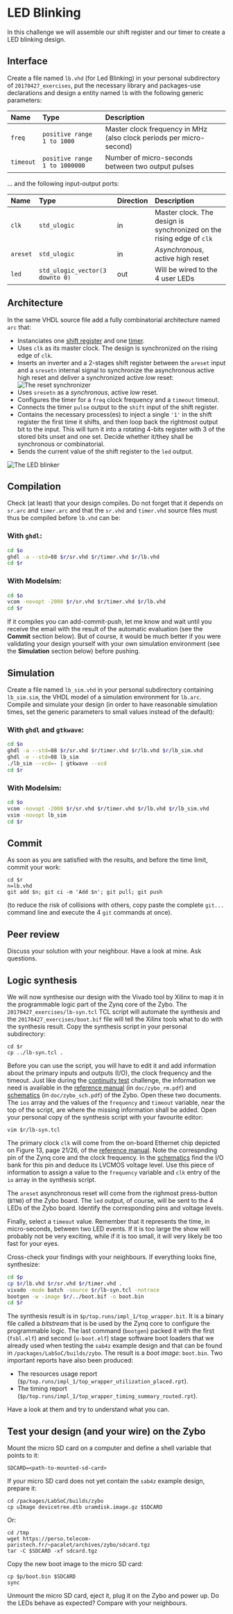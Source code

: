 <!-- vim: set textwidth=0: -->

# LED Blinking

In this challenge we will assemble our shift register and our timer to create a LED blinking design.

## Interface

Create a file named `lb.vhd` (for Led Blinking) in your personal subdirectory of `20170427_exercises`, put the necessary library and packages-use declarations and design a entity named `lb` with the following generic parameters:

| Name       | Type                            | Description                                                         |
| :----      | :----                           | :----                                                               |
| `freq`     | `positive range 1 to 1000`      | Master clock frequency in MHz (also clock periods per micro-second) |
| `timeout`  | `positive range 1 to 1000000`   | Number of micro-seconds between two output pulses                   |

... and the following input-output ports:

| Name       | Type                            | Direction | Description                                                              |
| :----      | :----                           | :----     | :----                                                                    |
| `clk`      | `std_ulogic`                    | in        | Master clock. The design is synchronized on the rising edge of `clk`     |
| `areset`   | `std_ulogic`                    | in        | *Asynchronous*, active high reset                                        |
| `led`      | `std_ulogic_vector(3 downto 0)` | out       | Will be wired to the 4 user LEDs                                         |

## Architecture

In the same VHDL source file add a fully combinatorial architecture named `arc` that:

* Instanciates one [shift register](sr.md) and one [timer](timer.md).
* Uses `clk` as its master clock. The design is synchronized on the rising edge of `clk`.
* Inserts an inverter and a 2-stages shift register between the `areset` input and a `sresetn` internal signal to synchronize the asynchronous active high reset and deliver a synchronized active *low* reset:
![The reset synchronizer](figures/lb-synchronizer.png)
* Uses `sresetn` as a *synchronous*, active *low* reset.
* Configures the timer for a `freq` clock frequency and a `timeout` timeout.
* Connects the timer `pulse` output to the `shift` input of the shift register.
* Contains the necessary process(es) to inject a single `'1'` in the shift register the first time it shifts, and then loop back the rightmost output bit to the input. This will turn it into a rotating 4-bits register with 3 of the stored bits unset and one set. Decide whether it/they shall be synchronous or combinatorial.
* Sends the current value of the shift register to the `led` output.

![The LED blinker](figures/lb.png)

## Compilation

Check (at least) that your design compiles. Do not forget that it depends on `sr.arc` and `timer.arc` and that the `sr.vhd` and `timer.vhd` source files must thus be compiled before `lb.vhd` can be:

### With `ghdl`:

```bash
cd $o
ghdl -a --std=08 $r/sr.vhd $r/timer.vhd $r/lb.vhd
cd $r
```

### With Modelsim:

```bash
cd $o
vcom -novopt -2008 $r/sr.vhd $r/timer.vhd $r/lb.vhd
cd $r
```

If it compiles you can add-commit-push, let me know and wait until you receive the email with the result of the automatic evaluation (see the **Commit** section below). But of course, it would be much better if you were validating your design yourself with your own simulation environment (see the **Simulation** section below) before pushing.

## Simulation

Create a file named `lb_sim.vhd` in your personal subdirectory containing `lb_sim.sim`, the VHDL model of a simulation environment for `lb.arc`. Compile and simulate your design (in order to have reasonable simulation times, set the generic parameters to small values instead of the default):

### With `ghdl` and `gtkwave`:

```bash
cd $o
ghdl -a --std=08 $r/sr.vhd $r/timer.vhd $r/lb.vhd $r/lb_sim.vhd
ghdl -e --std=08 lb_sim
./lb_sim --vcd=- | gtkwave --vcd
cd $r
```

### With Modelsim:

```bash
cd $o
vcom -novopt -2008 $r/sr.vhd $r/timer.vhd $r/lb.vhd $r/lb_sim.vhd
vsim -novopt lb_sim
cd $r
```

## Commit

As soon as you are satisfied with the results, and before the time limit, commit your work:

```
cd $r
n=lb.vhd
git add $n; git ci -m 'Add $n'; git pull; git push
```

(to reduce the risk of collisions with others, copy paste the complete `git...` command line and execute the 4 `git` commands at once).

## Peer review

Discuss your solution with your neighbour. Have a look at mine. Ask questions.

## Logic synthesis

We will now synthesise our design with the Vivado tool by Xilinx to map it in the programmable logic part of the Zynq core of the Zybo. The `20170427_exercises/lb-syn.tcl` TCL script will automate the synthesis and the `20170427_exercises/boot.bif` file will tell the Xilinx tools what to do with the synthesis result. Copy the synthesis script in your personal subdirectory:

```
cd $r
cp ../lb-syn.tcl .
```

Before you can use the script, you will have to edit it and add information about the primary inputs and outputs (I/O), the clock frequency and the timeout. Just like during the [continuity test](../20170413_exercises/ct.md) challenge, the information we need is available in the [reference manual](https://gitlab.eurecom.fr/renaud.pacalet/ds-2017/raw/master/doc/zybo_rm.pdf) (in `doc/zybo_rm.pdf`) and [schematics](https://gitlab.eurecom.fr/renaud.pacalet/ds-2017/raw/master/doc/zybo_sch.pdf) (in `doc/zybo_sch.pdf`) of the Zybo. Open these two documents. The `ios` array and the values of the `frequency` and `timeout` variable, near the top of the script, are where the missing information shall be added. Open your personal copy of the synthesis script with your favourite editor:

```
vim $r/lb-syn.tcl
```

The primary clock `clk` will come from the on-board Ethernet chip depicted on Figure 13, page 21/26, of the [reference manual](https://gitlab.eurecom.fr/renaud.pacalet/ds-2017/raw/master/doc/zybo_rm.pdf). Note the correspnding pin of the Zynq core and the clock frequency. In the [schematics](https://gitlab.eurecom.fr/renaud.pacalet/ds-2017/raw/master/doc/zybo_sch.pdf) find the I/O bank for this pin and deduce its LVCMOS voltage level. Use this piece of information to assign a value to the `frequency` variable and `clk` entry of the `io` array in the synthesis script.

The `areset` asynchronous reset will come from the righmost press-button (`BTN0`) of the Zybo board. The `led` output, of course, will be sent to the 4 LEDs of the Zybo board. Identify the corresponding pins and voltage levels.

Finally, select a `timeout` value. Remember that it represents the time, in micro-seconds, between two LED events. If it is too large the show will probably not be very exciting, while if it is too small, it will very likely be too fast for your eyes.

Cross-check your findings with your neighbours. If everything looks fine, synthesize:

```bash
cd $p
cp $r/lb.vhd $r/sr.vhd $r/timer.vhd .
vivado -mode batch -source $r/lb-syn.tcl -notrace
bootgen -w -image $r/../boot.bif -o boot.bin 
cd $r
```

The synthesis result is in `$p/top.runs/impl_1/top_wrapper.bit`. It is a binary file called a *bitstream* that is be used by the Zynq core to configure the programmable logic. The last command (`bootgen`) packed it with the first (`fsbl.elf`) and second (`u-boot.elf`) stage software boot loaders that we already used when testing the `sab4z` example design and that can be found in `/packages/LabSoC/builds/zybo`. The result is a *boot image*: `boot.bin`. Two important reports have also been produced:

* The resources usage report (`$p/top.runs/impl_1/top_wrapper_utilization_placed.rpt`).
* The timing report (`$p/top.runs/impl_1/top_wrapper_timing_summary_routed.rpt`).

Have a look at them and try to understand what you can.

## Test your design (and your wire) on the Zybo

Mount the micro SD card on a computer and define a shell variable that points to it:

```
SDCARD=<path-to-mounted-sd-card>
```

If your micro SD card does not yet contain the `sab4z` example design, prepare it:

```
cd /packages/LabSoC/builds/zybo
cp uImage devicetree.dtb uramdisk.image.gz $SDCARD
```

Or:

```
cd /tmp
wget https://perso.telecom-paristech.fr/~pacalet/archives/zybo/sdcard.tgz
tar -C $SDCARD -xf sdcard.tgz
```

Copy the new boot image to the micro SD card:

```
cp $p/boot.bin $SDCARD
sync
```

Unmount the micro SD card, eject it, plug it on the Zybo and power up. Do the LEDs behave as expected? Compare with your neighbours.
